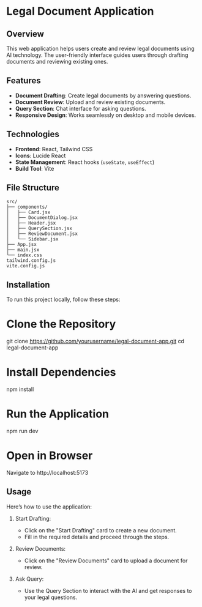 # Legal Document Application

## Overview
This web application helps users create and review legal documents using AI technology. The user-friendly interface guides users through drafting documents and reviewing existing ones.

## Features
- **Document Drafting**: Create legal documents by answering questions.
- **Document Review**: Upload and review existing documents.
- **Query Section**: Chat interface for asking questions.
- **Responsive Design**: Works seamlessly on desktop and mobile devices.

## Technologies
- **Frontend**: React, Tailwind CSS
- **Icons**: Lucide React
- **State Management**: React hooks (`useState`, `useEffect`)
- **Build Tool**: Vite

## File Structure
```plaintext
src/
├── components/
│   ├── Card.jsx
│   ├── DocumentDialog.jsx
│   ├── Header.jsx
│   ├── QuerySection.jsx
│   ├── ReviewDocument.jsx
│   └── Sidebar.jsx
├── App.jsx
├── main.jsx
└── index.css
tailwind.config.js
vite.config.js
```
## Installation
To run this project locally, follow these steps:
# Clone the Repository
git clone https://github.com/yourusername/legal-document-app.git
cd legal-document-app

# Install Dependencies
npm install

# Run the Application
npm run dev

# Open in Browser
Navigate to http://localhost:5173
## Usage
Here’s how to use the application:
1. Start Drafting: 
   - Click on the "Start Drafting" card to create a new document. 
   - Fill in the required details and proceed through the steps.

2. Review Documents: 
   - Click on the "Review Documents" card to upload a document for review.

3. Ask Query: 
   - Use the Query Section to interact with the AI and get responses to your legal questions.

